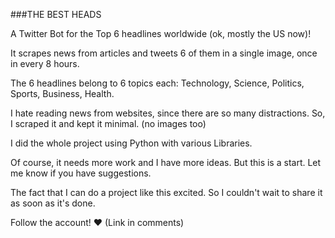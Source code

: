 ###THE BEST HEADS

A Twitter Bot for the Top 6 headlines worldwide (ok, mostly the US now)!

It scrapes news from articles and tweets 6 of them in a single image, once in every 8 hours.

The 6 headlines belong to 6 topics each: Technology, Science, Politics, Sports, Business, Health.

I hate reading news from websites, since there are so many distractions. So, I scraped it and kept it minimal. (no images too)

I did the whole project using Python with various Libraries.

Of course, it needs more work and I have more ideas. But this is a start. Let me know if you have suggestions.

The fact that I can do a project like this excited. So I couldn't wait to share it as soon as it's done.

Follow the account! ❤️ (Link in comments)
